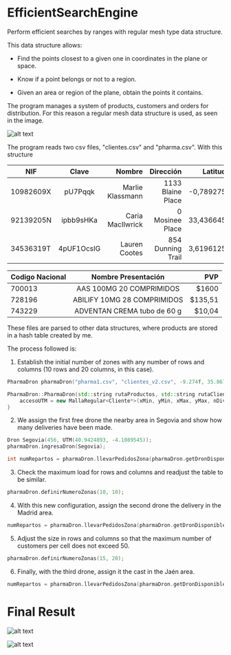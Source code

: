 # EfficientSearchEngine
Perform efficient searches by ranges with regular mesh type data structure.

This data structure allows:
* Find the points closest to a given one in coordinates in the plane or space.
+ Know if a point belongs or not to a region.
- Given an area or region of the plane, obtain the points it contains.

The program manages a system of products, customers and orders for distribution.
For this reason a regular mesh data structure is used, as seen in the image.

![alt text](https://i.imgur.com/EarCeGL.png "Example of regular mesh.")

The program reads two csv files, "clientes.csv" and "pharma.csv". With this structure

| NIF        | Clave      | Nombre           | Dirección          | Latitud   | Longitud    |
| ---------- |:----------:| ----------------:| ------------------:| ---------:| -----------:|
| 10982609X  | pU7Pqqk    | Marlie Klassmann | 1133 Blaine Place  | -0,789275 | 113,921327  |
| 92139205N  | ipbb9sHKa  | Caria MacIlwrick | 0 Mosinee Place    | 33,436645 | -112,036451 |
| 34536319T  | 4pUF1OcsIG | Lauren Cootes    | 854 Dunning Trail  | 3,6196125 | 98,5089455  |


| Codigo Nacional | Nombre Presentación         | PVP     |
| --------------- |:---------------------------:| -------:|
| 700013          | AAS 100MG 20 COMPRIMIDOS    | $1600   |
| 728196          | ABILIFY 10MG 28 COMPRIMIDOS | $135,51 |
| 743229          | ADVENTAN CREMA tubo de 60 g | $10,04  |

These files are parsed to other data structures, where products are stored in a hash table created by me.

The process followed is:
1. Establish the initial number of zones with any number of rows and columns (10 rows and 20 columns, in this case).
```c++
PharmaDron pharmaDron("pharma1.csv", "clientes_v2.csv", -9.274f, 35.867f, 3.282f, 43.273f, 20, 10);
```

```c++
PharmaDron::PharmaDron(std::string rutaProductos, std::string rutaClientes, float xMin,float yMin, float xMax, float yMax, int nDivX, int nDivY) {
    accesoUTM = new MallaRegular<Cliente*>(xMin, yMin, xMax, yMax, nDivX, nDivY);
}
```
2. We assign the first free drone the nearby area in Segovia and show how many deliveries have been made.
```c++
Dron Segovia(456, UTM(40.9424893, -4.1089545));
pharmaDron.ingresaDron(Segovia);

int numRepartos = pharmaDron.llevarPedidosZona(pharmaDron.getDronDisponible(), Segovia.getUTM(), 0.25);
```
3. Check the maximum load for rows and columns and readjust the table to be similar.
```c++
pharmaDron.definirNumeroZonas(10, 10);
```
4. With this new configuration, assign the second drone the delivery in the Madrid area.
```c++
numRepartos = pharmaDron.llevarPedidosZona(pharmaDron.getDronDisponible(), Madrid.getUTM(), 0.35);
```
5. Adjust the size in rows and columns so that the maximum number of customers per cell does not exceed 50.
```c++
pharmaDron.definirNumeroZonas(15, 20);    
```
6. Finally, with the third drone, assign it the cast in the Jaén area.
```c++
numRepartos = pharmaDron.llevarPedidosZona(pharmaDron.getDronDisponible(), Jaen.getUTM(), 0.3);
```

# Final Result

![alt text](https://i.imgur.com/Bcdbj9tl.jpg "Parser.")

![alt text](https://i.imgur.com/YNpmZmym.png "run screenshot.")
